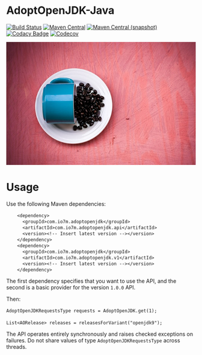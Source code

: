 AdoptOpenJDK-Java
===

[![Build Status](https://img.shields.io/travis/io7m/AdoptOpenJDK-Java.svg?style=flat-square)](https://travis-ci.org/io7m/AdoptOpenJDK-Java)
[![Maven Central](https://img.shields.io/maven-central/v/com.io7m.adoptopenjdk/com.io7m.adoptopenjdk.svg?style=flat-square)](http://search.maven.org/#search%7Cga%7C1%7Cg%3A%22com.io7m.adoptopenjdk%22)
[![Maven Central (snapshot)](https://img.shields.io/nexus/s/https/oss.sonatype.org/com.io7m.adoptopenjdk/com.io7m.adoptopenjdk.svg?style=flat-square)](https://oss.sonatype.org/content/repositories/snapshots/com/io7m/adoptopenjdk/)
[![Codacy Badge](https://img.shields.io/codacy/grade/565ef1e0d8404f6b9cd22ef71fc73e48.svg?style=flat-square)](https://www.codacy.com/app/github_79/AdoptOpenJDK-Java?utm_source=github.com&amp;utm_medium=referral&amp;utm_content=io7m/AdoptOpenJDK-Java&amp;utm_campaign=Badge_Grade)
[![Codecov](https://img.shields.io/codecov/c/github/io7m/AdoptOpenJDK-Java.svg?style=flat-square)](https://codecov.io/gh/io7m/AdoptOpenJDK-Java)

![adoptopenjdk](./src/site/resources/adoptopenjdk.jpg?raw=true)

Usage
===

Use the following Maven dependencies:

```
    <dependency>
      <groupId>com.io7m.adoptopenjdk</groupId>
      <artifactId>com.io7m.adoptopenjdk.api</artifactId>
      <version><!-- Insert latest version --></version>
    </dependency>
    <dependency>
      <groupId>com.io7m.adoptopenjdk</groupId>
      <artifactId>com.io7m.adoptopenjdk.v1</artifactId>
      <version><!-- Insert latest version --></version>
    </dependency>
```

The first dependency specifies that you want to use the API, and the second
is a basic provider for the version `1.0.0` API.

Then:

```
AdoptOpenJDKRequestsType requests = AdoptOpenJDK.get(1);

List<AORelease> releases = releasesForVariant("openjdk9");
```

The API operates entirely synchronously and raises checked exceptions on
failures. Do not share values of type `AdoptOpenJDKRequestsType` across threads.

